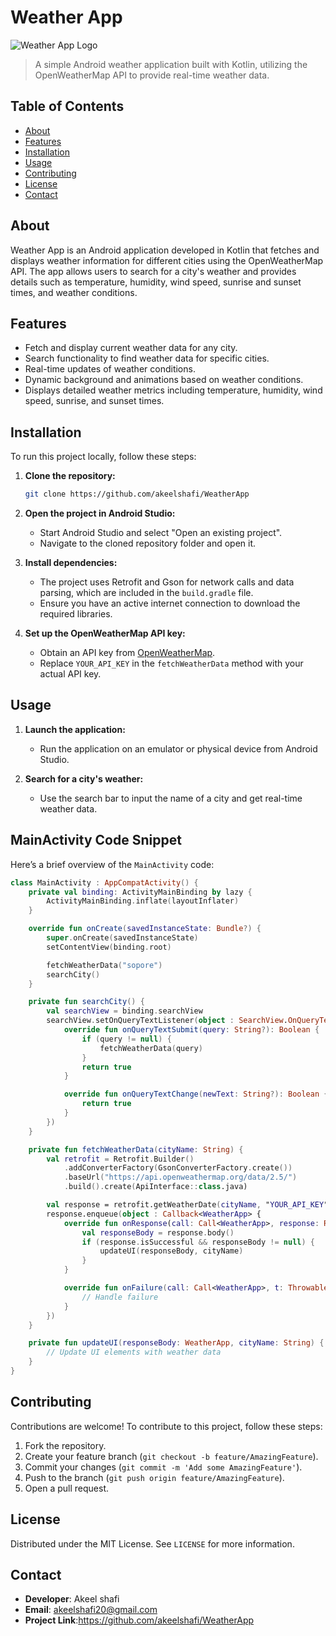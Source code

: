 

# Weather App

![Weather App Logo](link-to-logo.png)

> A simple Android weather application built with Kotlin, utilizing the OpenWeatherMap API to provide real-time weather data.

## Table of Contents

- [About](#about)
- [Features](#features)
- [Installation](#installation)
- [Usage](#usage)
- [Contributing](#contributing)
- [License](#license)
- [Contact](#contact)

## About

Weather App is an Android application developed in Kotlin that fetches and displays weather information for different cities using the OpenWeatherMap API. The app allows users to search for a city's weather and provides details such as temperature, humidity, wind speed, sunrise and sunset times, and weather conditions.

## Features

- Fetch and display current weather data for any city.
- Search functionality to find weather data for specific cities.
- Real-time updates of weather conditions.
- Dynamic background and animations based on weather conditions.
- Displays detailed weather metrics including temperature, humidity, wind speed, sunrise, and sunset times.

## Installation

To run this project locally, follow these steps:

1. **Clone the repository:**
    ```bash
    git clone https://github.com/akeelshafi/WeatherApp
    ```
2. **Open the project in Android Studio:**
    - Start Android Studio and select "Open an existing project".
    - Navigate to the cloned repository folder and open it.

3. **Install dependencies:**
    - The project uses Retrofit and Gson for network calls and data parsing, which are included in the `build.gradle` file.
    - Ensure you have an active internet connection to download the required libraries.

4. **Set up the OpenWeatherMap API key:**
    - Obtain an API key from [OpenWeatherMap](https://openweathermap.org/api).
    - Replace `YOUR_API_KEY` in the `fetchWeatherData` method with your actual API key.

## Usage

1. **Launch the application:**
    - Run the application on an emulator or physical device from Android Studio.

2. **Search for a city's weather:**
    - Use the search bar to input the name of a city and get real-time weather data.

## MainActivity Code Snippet
Here’s a brief overview of the `MainActivity` code:
```kotlin
class MainActivity : AppCompatActivity() {
    private val binding: ActivityMainBinding by lazy {
        ActivityMainBinding.inflate(layoutInflater)
    }

    override fun onCreate(savedInstanceState: Bundle?) {
        super.onCreate(savedInstanceState)
        setContentView(binding.root)

        fetchWeatherData("sopore")
        searchCity()
    }

    private fun searchCity() {
        val searchView = binding.searchView
        searchView.setOnQueryTextListener(object : SearchView.OnQueryTextListener {
            override fun onQueryTextSubmit(query: String?): Boolean {
                if (query != null) {
                    fetchWeatherData(query)
                }
                return true
            }

            override fun onQueryTextChange(newText: String?): Boolean {
                return true
            }
        })
    }

    private fun fetchWeatherData(cityName: String) {
        val retrofit = Retrofit.Builder()
            .addConverterFactory(GsonConverterFactory.create())
            .baseUrl("https://api.openweathermap.org/data/2.5/")
            .build().create(ApiInterface::class.java)

        val response = retrofit.getWeatherDate(cityName, "YOUR_API_KEY", "metric")
        response.enqueue(object : Callback<WeatherApp> {
            override fun onResponse(call: Call<WeatherApp>, response: Response<WeatherApp>) {
                val responseBody = response.body()
                if (response.isSuccessful && responseBody != null) {
                    updateUI(responseBody, cityName)
                }
            }

            override fun onFailure(call: Call<WeatherApp>, t: Throwable) {
                // Handle failure
            }
        })
    }

    private fun updateUI(responseBody: WeatherApp, cityName: String) {
        // Update UI elements with weather data
    }
}
```
## Contributing

Contributions are welcome! To contribute to this project, follow these steps:

1. Fork the repository.
2. Create your feature branch (`git checkout -b feature/AmazingFeature`).
3. Commit your changes (`git commit -m 'Add some AmazingFeature'`).
4. Push to the branch (`git push origin feature/AmazingFeature`).
5. Open a pull request.

## License

Distributed under the MIT License. See `LICENSE` for more information.

## Contact

- **Developer**: Akeel shafi
- **Email**: akeelshafi20@gmail.com
- **Project Link**:https://github.com/akeelshafi/WeatherApp


